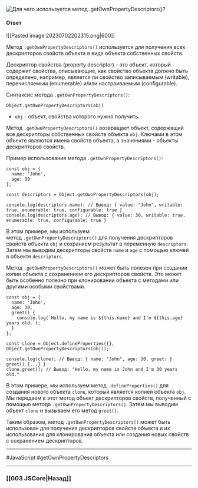 ![Для чего используется метод `.getOwnPropertyDescriptors()`?](https://youtu.be/OA63L1eQ6pA?t=61)

#### Ответ

![[Pasted image 20230702202315.png|600]]

Метод `.getOwnPropertyDescriptors()` используется для получения всех дескрипторов свойств объекта в виде объекта собственных свойств.

Дескриптор свойства (property descriptor) - это объект, который содержит свойства, описывающие, как свойство объекта должно быть определено, например, является ли свойство записываемым (writable), перечисляемым (enumerable) и/или настраиваемым (configurable).

Синтаксис метода `.getOwnPropertyDescriptors()`:

```
Object.getOwnPropertyDescriptors(obj)
```

- `obj` - объект, свойства которого нужно получить.

Метод `.getOwnPropertyDescriptors()` возвращает объект, содержащий все дескрипторы собственных свойств объекта `obj`. Ключами в этом объекте являются имена свойств объекта, а значениями - объекты дескрипторов свойств.

Пример использования метода `.getOwnPropertyDescriptors()`:

```
const obj = {
  name: 'John',
  age: 30
};

const descriptors = Object.getOwnPropertyDescriptors(obj);

console.log(descriptors.name); // Вывод: { value: "John", writable: true, enumerable: true, configurable: true }
console.log(descriptors.age); // Вывод: { value: 30, writable: true, enumerable: true, configurable: true }
```

В этом примере, мы используем метод `.getOwnPropertyDescriptors()` для получения дескрипторов свойств объекта `obj` и сохраняем результат в переменную `descriptors`. Затем мы выводим дескрипторы свойств `name` и `age` с помощью ключей в объекте `descriptors`.

Метод `.getOwnPropertyDescriptors()` может быть полезен при создании копии объекта с сохранением его дескрипторов свойств. Это может быть особенно полезно при клонировании объекта с методами или другими особыми свойствами.

```
const obj = {
  name: 'John',
  age: 30,
  greet() {
    console.log(`Hello, my name is ${this.name} and I'm ${this.age} years old.`);
  }
};

const clone = Object.defineProperties({}, Object.getOwnPropertyDescriptors(obj));

console.log(clone); // Вывод: { name: "John", age: 30, greet: ƒ greet() {...} }
clone.greet(); // Вывод: "Hello, my name is John and I'm 30 years old."
```

В этом примере, мы используем метод `.defineProperties()` для создания нового объекта `clone`, который является копией объекта `obj`. Мы передаем в этот метод объект дескрипторов свойств, полученный с помощью метода `.getOwnPropertyDescriptors()`. Затем мы выводим объект `clone` и вызываем его метод `greet()`.

Таким образом, метод `.getOwnPropertyDescriptors()` может быть использован для получения дескрипторов свойств объекта и их использования для клонирования объекта или создания новых свойств с сохранением дескрипторов.

___
 #JavaScript #getOwnPropertyDescriptors

___

### [[003 JSCore|Назад]]